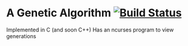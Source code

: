 # A Genetic Algorithm [![Build Status](https://travis-ci.org/bobpaw/genetic.svg?branch=master)](https://travis-ci.org/bobpaw/genetic)
Implemented in C (and soon C++)
Has an ncurses program to view generations
